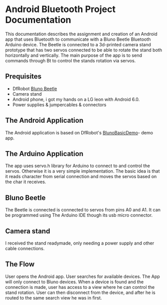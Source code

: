 # Android Bluetooth Project Documentation

This documentation describes the assignment and creation of an Android app that uses Bluetooth to communicate with a Bluno Beetle Bluetooth Arduino device. The Beetle is connected to a 3d-printed camera stand prototype that has two servos connected to be able to rotate the stand both horizontally and vertically. The main purpose of the app is to send commands through Bt to control the stands rotation via servos.

## Prequisites
  * DfRobot [Bluno Beetle](http://https://www.dfrobot.com/product-1259.html.com)
  * Camera stand
  * Android phone, i got my hands on a LG leon with Android 6.0.
  * Power supplies & jumpercables & connectors

## The Android Application

The Android application is based on DfRobot's [BlunoBasicDemo](https://github.com/DFRobot/BlunoBasicDemo)- demo app.

## The Arduino Application

The app uses servo.h library for Arduino to connect to and control the servos. Otherwise it is a very simple implementation. The basic idea is that it reads character from serial connection and moves the servos based on the char it receives.

## Bluno Beetle

The Beetle is connected is connected to servos from pins A0 and A1. It can be programmed using The Arduino IDE though its usb micro connector.

## Camera stand
I received the stand readymade, only needing a power supply and other cable connections.

## The Flow
User opens the Android app. User searches for available devices. The App will only connect to Bluno devices. When a device is found and the connection is made, user has access to a view where he can control the stand rotation. User can then disconnect from the device, and after he is routed to the same search view he was in first.
